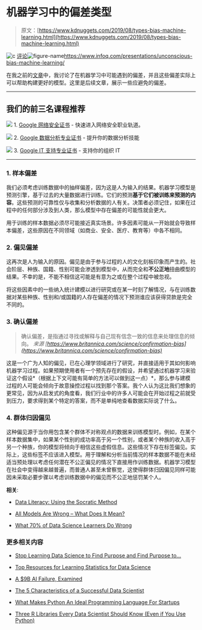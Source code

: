 # 机器学习中的偏差类型

> 原文：[https://www.kdnuggets.com/2019/08/types-bias-machine-learning.html](https://www.kdnuggets.com/2019/08/types-bias-machine-learning.html)

![c](../Images/3d9c022da2d331bb56691a9617b91b90.png) [评论](#comments)![figure-name](../Images/932d35c45727fe84810f1f53cdde168b.png)https://www.infoq.com/presentations/unconscious-bias-machine-learning/

在我之前的[文章](/2019/07/bias-machine-learning-bad.html)中，我讨论了在机器学习中可能遇到的偏差，并且这些偏差实际上可以帮助构建更好的模型。这里是后续文章，展示一些应避免的偏差。

* * *

## 我们的前三名课程推荐

![](../Images/0244c01ba9267c002ef39d4907e0b8fb.png) 1\. [Google 网络安全证书](https://www.kdnuggets.com/google-cybersecurity) - 快速进入网络安全职业轨道。

![](../Images/e225c49c3c91745821c8c0368bf04711.png) 2\. [Google 数据分析专业证书](https://www.kdnuggets.com/google-data-analytics) - 提升你的数据分析技能

![](../Images/0244c01ba9267c002ef39d4907e0b8fb.png) 3\. [Google IT 支持专业证书](https://www.kdnuggets.com/google-itsupport) - 支持你的组织 IT

* * *

### 1\. 样本偏差

我们必须考虑训练数据中的抽样偏差，因为这是人为输入的结果。机器学习模型是预测引擎，基于过去的大量数据进行训练。它们的预测**基于它们被训练来预测的内容**。这些预测的可靠性仅与收集和分析数据的人有关。决策者必须记住，如果在过程中的任何部分涉及到人类，那么模型中存在偏差的可能性就会更大。

用于训练的样本数据必须尽可能接近真实场景。许多因素可能从一开始就会导致样本偏差，这些原因在不同领域（如商业、安全、医疗、教育等）中各不相同。

### 2\. 偏见偏差

这再次是人为输入的原因。偏见是由于参与过程的人的文化刻板印象而产生的。社会阶层、种族、国籍、性别可能会渗透到模型中，从而完全和**不公正地**扭曲模型的结果。不幸的是，不能不相信这可能是有意为之或在整个过程中被忽视。

将这些因素中的一些纳入统计建模以进行研究或在某一时刻了解情况，与在训练数据对某些种族、性别和/或国籍的人存在偏差的情况下预测谁应该获得贷款是完全不同的。

### 3\. 确认偏差

> 确认偏差，是指通过寻找或解释与自己现有信念一致的信息来处理信息的倾向。 *来源 [https://www.britannica.com/science/confirmation-bias](https://www.britannica.com/science/confirmation-bias)*

这是一个广为人知的偏见，已在心理学领域进行了研究，并直接适用于其如何影响机器学习过程。如果预期使用者有一个预先存在的假设，并希望通过机器学习来验证这个假设*（根据上下文可能有简单的方法可以做到这一点）*，那么参与建模过程的人可能会倾向于故意操控过程以找到那个答案。我个人认为这比我们想象的更常见，因为从启发式的角度看，我们行业中的许多人可能会在开始过程之前就受到压力，要求得到某个特定的答案，而不是单纯地查看数据实际说了什么。

### 4\. 群体归因偏见

这种偏见源于当你用包含某个群体不对称观点的数据来训练模型时。例如，在某个样本数据集中，如果某个性别的成功率高于另一个性别，或者某个种族的收入高于另一个种族，你的模型将倾向于相信这些虚假信息。这些情况下存在标签偏见。实际上，这些标签不应该进入模型。用于理解和分析当前情况的样本数据不能在未经适当预处理以考虑任何潜在不公正偏见的情况下直接用作训练数据。机器学习模型在社会中变得越来越普遍，而普通人甚至未曾察觉，这使得群体归因偏见同样可能因未采取必要步骤以考虑训练数据中的偏见而不公正地惩罚某个人。

**相关**:

+   [Data Literacy: Using the Socratic Method](/2019/06/data-literacy-socratic-method.html)

+   [All Models Are Wrong – What Does It Mean?](/2019/06/all-models-are-wrong.html)

+   [What 70% of Data Science Learners Do Wrong](/2019/08/what-data-science-learners-do-wrong.html)

### 更多相关内容

+   [Stop Learning Data Science to Find Purpose and Find Purpose to…](https://www.kdnuggets.com/2021/12/stop-learning-data-science-find-purpose.html)

+   [Top Resources for Learning Statistics for Data Science](https://www.kdnuggets.com/2021/12/springboard-top-resources-learn-data-science-statistics.html)

+   [A $9B AI Failure, Examined](https://www.kdnuggets.com/2021/12/9b-ai-failure-examined.html)

+   [The 5 Characteristics of a Successful Data Scientist](https://www.kdnuggets.com/2021/12/5-characteristics-successful-data-scientist.html)

+   [What Makes Python An Ideal Programming Language For Startups](https://www.kdnuggets.com/2021/12/makes-python-ideal-programming-language-startups.html)

+   [Three R Libraries Every Data Scientist Should Know (Even if You Use Python)](https://www.kdnuggets.com/2021/12/three-r-libraries-every-data-scientist-know-even-python.html)
